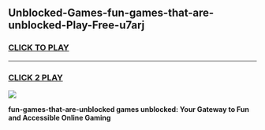 
## Unblocked-Games-fun-games-that-are-unblocked-Play-Free-u7arj
<h3>
<a href="https://premium76.site?title=fun-games-that-are-unblocked&ref=20A">CLICK TO PLAY</a></h3>
<hr>

<h3>
<a href="https://premium76.site?title=fun-games-that-are-unblocked&ref=20A">CLICK 2 PLAY</a>
  
</h3>

<a href="https://premium76.site?title=fun-games-that-are-unblocked&ref=20A"><img src="https://clearcache.store/games.png"></a>


**fun-games-that-are-unblocked games unblocked: Your Gateway to Fun and Accessible Online Gaming**
